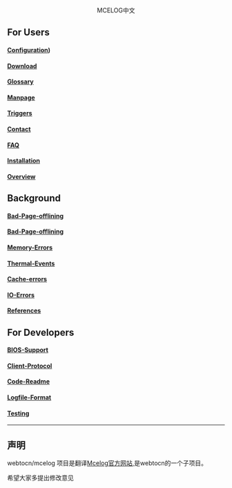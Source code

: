 <center>MCELOG中文</center>

## For Users

#### [Configuration](ForUsers/Configuration.md))
#### [Download](ForUsers/Download.md)  
#### [Glossary](ForUsers/Glossary.md)      
#### [Manpage](ForUsers/Manpage.md)   
#### [Triggers](ForUsers/Triggers.md)
#### [Contact](ForUsers/Contact.md)        
#### [FAQ](ForUsers/FAQ.md)       
#### [Installation](ForUsers/Installation.md)  
#### [Overview](ForUsers/Overview.md)

## Background

#### [Bad-Page-offlining](Background/Bad-Page-offlining.md)  
#### [Bad-Page-offlining](Background/Error-Flow.md)  
#### [Memory-Errors](Background/Memory-Errors.md)  
#### [Thermal-Events](Background/Thermal-Events.md)
#### [Cache-errors](Background/Cache-errors.md)        
#### [IO-Errors](Background/IO-Errors.md)   
#### [References](Background/References.md)


## For Developers

#### [BIOS-Support](ForDevelopers/BIOS-Support.md)  
#### [Client-Protocol](ForDevelopers/Client-Protocol.md)  
#### [Code-Readme](ForDevelopers/Code-Readme.md)  
#### [Logfile-Format](ForDevelopers/Logfile-Format.md)  
#### [Testing](ForDevelopers/Testing.md)


----------
## 声明

webtocn/mcelog 项目是翻译[Mcelog官方网站](http://www.mcelog.org),是webtocn的一个子项目。   

希望大家多提出修改意见
